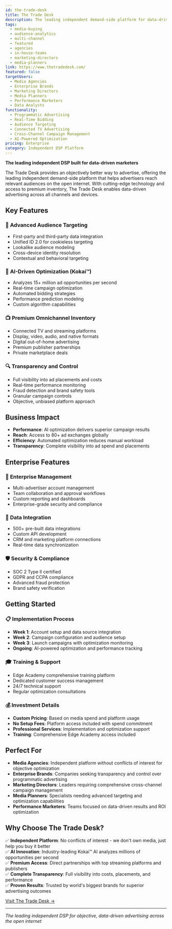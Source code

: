 ```yaml
---
id: the-trade-desk
title: The Trade Desk
description: The leading independent demand-side platform for data-driven marketers, offering objective programmatic advertising across the open internet with advanced AI optimization.
tags:
  - media-buying
  - audience-analytics
  - multi-channel
  - featured
  - agencies
  - in-house-teams
  - marketing-directors
  - media-planners
link: https://www.thetradedesk.com/
featured: false
targetUsers:
  - Media Agencies
  - Enterprise Brands
  - Marketing Directors
  - Media Planners
  - Performance Marketers
  - Data Analysts
functionality:
  - Programmatic Advertising
  - Real-Time Bidding
  - Audience Targeting
  - Connected TV Advertising
  - Cross-Channel Campaign Management
  - AI-Powered Optimization
pricing: Enterprise
category: Independent DSP Platform
---
```


**The leading independent DSP built for data-driven marketers**

The Trade Desk provides an objectively better way to advertise, offering the leading independent demand-side platform that helps advertisers reach relevant audiences on the open internet. With cutting-edge technology and access to premium inventory, The Trade Desk enables data-driven advertising across all channels and devices.

## Key Features

### 🎯 **Advanced Audience Targeting**
- First-party and third-party data integration
- Unified ID 2.0 for cookieless targeting
- Lookalike audience modeling
- Cross-device identity resolution
- Contextual and behavioral targeting

### 🤖 **AI-Driven Optimization (Kokai™)**
- Analyzes 15+ million ad opportunities per second
- Real-time campaign optimization
- Automated bidding strategies
- Performance prediction modeling
- Custom algorithm capabilities

### 📺 **Premium Omnichannel Inventory**
- Connected TV and streaming platforms
- Display, video, audio, and native formats
- Digital out-of-home advertising
- Premium publisher partnerships
- Private marketplace deals

### 🔍 **Transparency and Control**
- Full visibility into ad placements and costs
- Real-time performance monitoring
- Fraud detection and brand safety tools
- Granular campaign controls
- Objective, unbiased platform approach

## Business Impact

- **Performance**: AI optimization delivers superior campaign results
- **Reach**: Access to 80+ ad exchanges globally
- **Efficiency**: Automated optimization reduces manual workload
- **Transparency**: Complete visibility into ad spend and placements

## Enterprise Features

### 🏢 **Enterprise Management**
- Multi-advertiser account management
- Team collaboration and approval workflows
- Custom reporting and dashboards
- Enterprise-grade security and compliance

### 🔗 **Data Integration**
- 500+ pre-built data integrations
- Custom API development
- CRM and marketing platform connections
- Real-time data synchronization

### 🛡️ **Security & Compliance**
- SOC 2 Type II certified
- GDPR and CCPA compliance
- Advanced fraud protection
- Brand safety verification

## Getting Started

### 📋 **Implementation Process**
- **Week 1**: Account setup and data source integration
- **Week 2**: Campaign configuration and audience setup
- **Week 3**: Launch campaigns with optimization monitoring
- **Ongoing**: AI-powered optimization and performance tracking

### 🎓 **Training & Support**
- Edge Academy comprehensive training platform
- Dedicated customer success management
- 24/7 technical support
- Regular optimization consultations

### 💰 **Investment Details**
- **Custom Pricing**: Based on media spend and platform usage
- **No Setup Fees**: Platform access included with spend commitment
- **Professional Services**: Implementation and optimization support
- **Training**: Comprehensive Edge Academy access included

## Perfect For

- **Media Agencies**: Independent platform without conflicts of interest for objective optimization
- **Enterprise Brands**: Companies seeking transparency and control over programmatic advertising
- **Marketing Directors**: Leaders requiring comprehensive cross-channel campaign management
- **Media Planners**: Specialists needing advanced targeting and optimization capabilities
- **Performance Marketers**: Teams focused on data-driven results and ROI optimization

## Why Choose The Trade Desk?

✅ **Independent Platform**: No conflicts of interest - we don't own media, just help you buy it better  
✅ **AI Innovation**: Industry-leading Kokai™ AI analyzes millions of opportunities per second  
✅ **Premium Access**: Direct partnerships with top streaming platforms and publishers  
✅ **Complete Transparency**: Full visibility into costs, placements, and performance  
✅ **Proven Results**: Trusted by world's biggest brands for superior advertising outcomes  

[Visit The Trade Desk →](https://www.thetradedesk.com/)

---

*The leading independent DSP for objective, data-driven advertising across the open internet* 